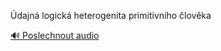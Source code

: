 
Údajná logická heterogenita primitivního člověka

[🔊 Poslechnout audio](/data/7-paragraphs/audio/chapter_13/para_001-dajn-logick-heterogenita-primitivnho-lovka.mp3)
